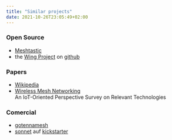 ```yaml
---
title: "Similar projects"
date: 2021-10-26T23:05:49+02:00
---
```

### Open Source
- [Meshtastic](https://meshtastic.org/)
- the [Wing Project](http://www.wing-project.org/)
  on [github](https://github.com/wing-project/wing-project.github.io/wiki)
### Papers
- [Wikipedia](https://en.wikipedia.org/wiki/Mesh_networking)
- [Wireless Mesh Networking](https://www.mdpi.com/1999-5903/11/4/99)<br>
  An IoT-Oriented Perspective Survey on Relevant Technologies 
### Comercial
- [gotennamesh](https://gotennamesh.com)
- [sonnet](http://www.sonnetlabs.com/) auf
  [kickstarter](https://www.kickstarter.com/projects/sonnet/sonnet-decentralized-mobile-communication)
